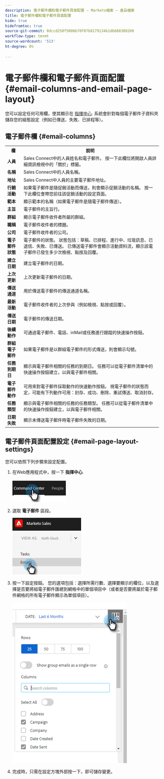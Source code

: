 ```yaml
---
description: 電子郵件欄和電子郵件頁面配置 — Marketo檔案 — 產品檔案
title: 電子郵件欄和電子郵件頁面配置
hide: true
hidefromtoc: true
source-git-commit: 8dccd250f5006b70f07b8179134b1db688380260
workflow-type: tm+mt
source-wordcount: '513'
ht-degree: 0%

---
```


# 電子郵件欄和電子郵件頁面配置 {#email-columns-and-email-page-layout}

您可以設定任何可用欄，使其顯示在 [指揮中心](/help/marketo/product-docs/marketo-sales-insight/actions/email/command-center/command-center-overview.md). 系統會針對每個電子郵件子資料夾儲存您的組態設定（例如已傳送、失敗、已排程等）。

## 電子郵件欄 {#email-columns}

<table> 
 <colgroup> 
  <col> 
  <col> 
 </colgroup> 
 <tbody> 
  <tr> 
   <th>欄</th> 
   <th>說明</th> 
  </tr> 
  <tr> 
   <td><strong>人員</td> 
   <td>Sales Connect中的人員姓名和電子郵件。 按一下此欄位將開啟人員詳細資訊檢視中的「關於」標籤。</td> 
  </tr> 
  <tr> 
   <td><strong>名稱</td> 
   <td>Sales Connect中的人員名稱。</td> 
  </tr> 
  <tr> 
   <td><strong>地址</td> 
   <td>Sales Connect中人員的主要電子郵件地址。</td> 
  </tr> 
  <tr> 
   <td><strong>行銷活動</td> 
   <td>如果電子郵件是隨促銷活動而傳送，則會顯示促銷活動的名稱。 按一下此欄位會帶您前往該促銷活動的設定頁面。</td> 
  </tr> 
  <tr> 
   <td><strong>範本</td> 
   <td>顯示範本的名稱（如果電子郵件是隨電子郵件傳送）。</td> 
  </tr> 
  <tr> 
   <td><strong>主旨</td> 
   <td>電子郵件的主旨行。</td> 
  </tr> 
  <tr> 
   <td><strong>群組</td> 
   <td>顯示電子郵件收件者所屬的群組。</td> 
  </tr> 
  <tr> 
   <td><strong>職稱</td> 
   <td>電子郵件收件者的標題。</td> 
  </tr> 
  <tr> 
   <td><strong>公司</td> 
   <td>電子郵件收件者的公司。</td> 
  </tr> 
  <tr> 
   <td><strong>電子郵件狀態</td> 
   <td>電子郵件的狀態。 狀態包括：草稿、已排程、進行中、垃圾訊息、已退信、失敗、已傳送。 已傳送電子郵件會顯示活動資料流，顯示該電子郵件已發生多少次檢視、點按及回覆。</td> 
  </tr> 
  <tr> 
   <td><strong>建立日期</td> 
   <td>建立電子郵件的日期。</td> 
  </tr> 
  <tr> 
   <td><strong>上次更新</td> 
   <td>上次更新電子郵件的日期。</td> 
  </tr> 
  <tr> 
   <td><strong>傳送通道</td> 
   <td>用於傳送電子郵件的傳送通道名稱。</td> 
  </tr> 
  <tr> 
   <td><strong>最新活動</td> 
   <td>電子郵件收件者的上次參與（例如檢視、點按或回覆）。</td> 
  </tr> 
  <tr> 
   <td><strong>傳送日期</td> 
   <td>電子郵件的傳送日期。</td> 
  </tr> 
  <tr> 
   <td><strong>後續動作</td> 
   <td>可通過電子郵件、電話、inMail或任務進行跟蹤的快速操作按鈕。</td> 
  </tr> 
  <tr> 
   <td><strong>群組電子郵件</td> 
   <td>如果電子郵件是以群組電子郵件的形式傳送，則會顯示勾號。</td> 
  </tr> 
  <tr> 
   <td><strong>任務到期日</td> 
   <td>顯示與電子郵件相關的任務的到期日。 任務可以從電子郵件清單中的快速操作按鈕建立，以與電子郵件相關。</td> 
  </tr> 
  <tr> 
   <td><strong>電子郵件動作</td> 
   <td>可用來對電子郵件採取動作的快速動作按鈕。 視電子郵件的狀態而定，可能有下列動作可用：封存、成功、刪除、重試傳送、取消封存。</td> 
  </tr> 
  <tr> 
   <td><strong>任務類型</td> 
   <td>顯示與電子郵件相關的任務的任務類型。 任務可以從電子郵件清單中的快速操作按鈕建立，以與電子郵件相關。</td> 
  </tr> 
  <tr> 
   <td><strong>日期失敗</td> 
   <td>顯示未傳送電子郵件時電子郵件失敗的日期。</td> 
  </tr> 
 </tbody> 
</table>

## 電子郵件頁面配置設定 {#email-page-layout-settings}

您可以依照下列步驟來設定配置。

1. 在Web應用程式中，按一下 **指揮中心**.

   ![](assets/email-columns-and-email-page-layout-1.png)

1. 選取 **電子郵件** 區段。

   ![](assets/email-columns-and-email-page-layout-2.png)

1. 按一下設定按鈕。 您的選項包括：選擇所需行數、選擇要顯示的欄位，以及選擇是否要將組電子郵件匯總到網格中的單個項目中（或者是否要將屬於電子郵件網格的所有電子郵件顯示為單個項目）。

   ![](assets/email-columns-and-email-page-layout-3.png)

1. 完成時，只需在設定方塊外部按一下，即可儲存變更。

